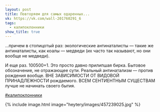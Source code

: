 ```yaml
---
layout: post
title: Повторяем для самых одаренных...
vk: https://vk.com/wall-201760291_6
tags:
  - калипоклонники
show_title: true
---
```

...причем в стопицотый раз: экологические антинаталисты — такие же антинаталисты, как коалы — медведи (их часто так называют, но они вообще не медведи). 

И еще раз. 100500+1. Это просто давно прилипшая бирка. Бытовое обозначение, не отражающее сути. Реальный антинатализм — против рождения вообще. ВНЕ ЗАВИСИМОСТИ ОТ ВИДОВОЙ ПРИНАДЛЕЖНОСТИ рождаемого. ВСЕМ СЕНТИЕНТНЫМ СУЩЕСТВАМ лучше не начинать своего бытия.

[#калипоклонники](poisk.html#калипоклонники)

{% include image.html image="heytery/images/457239025.jpg" %}